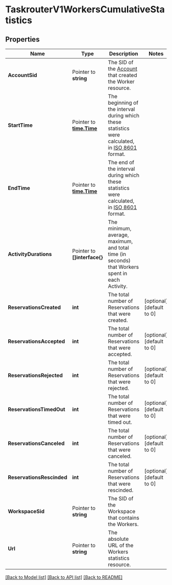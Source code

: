 # TaskrouterV1WorkersCumulativeStatistics

## Properties

Name | Type | Description | Notes
------------ | ------------- | ------------- | -------------
**AccountSid** | Pointer to **string** | The SID of the [Account](https://www.twilio.com/docs/iam/api/account) that created the Worker resource. |
**StartTime** | Pointer to [**time.Time**](time.Time.md) | The beginning of the interval during which these statistics were calculated, in [ISO 8601](https://en.wikipedia.org/wiki/ISO_8601) format. |
**EndTime** | Pointer to [**time.Time**](time.Time.md) | The end of the interval during which these statistics were calculated, in [ISO 8601](https://en.wikipedia.org/wiki/ISO_8601) format. |
**ActivityDurations** | Pointer to **[]interface{}** | The minimum, average, maximum, and total time (in seconds) that Workers spent in each Activity. |
**ReservationsCreated** | **int** | The total number of Reservations that were created. |[optional] [default to 0]
**ReservationsAccepted** | **int** | The total number of Reservations that were accepted. |[optional] [default to 0]
**ReservationsRejected** | **int** | The total number of Reservations that were rejected. |[optional] [default to 0]
**ReservationsTimedOut** | **int** | The total number of Reservations that were timed out. |[optional] [default to 0]
**ReservationsCanceled** | **int** | The total number of Reservations that were canceled. |[optional] [default to 0]
**ReservationsRescinded** | **int** | The total number of Reservations that were rescinded. |[optional] [default to 0]
**WorkspaceSid** | Pointer to **string** | The SID of the Workspace that contains the Workers. |
**Url** | Pointer to **string** | The absolute URL of the Workers statistics resource. |

[[Back to Model list]](../README.md#documentation-for-models) [[Back to API list]](../README.md#documentation-for-api-endpoints) [[Back to README]](../README.md)


